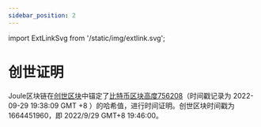 ```yaml
---
sidebar_position: 2
---
```


import ExtLinkSvg from '/static/img/extlink.svg';

# 创世证明

Joule区块链在[创世区块<ExtLinkSvg />](https://jscan.blockcoach.com/#/block/0)中锚定了[比特币区块高度756208<ExtLinkSvg />](https://blockstream.info/block/0000000000000000000798c7481af9b174ef87d41c6e0fd0dc07d9971fb6513a)（时间戳记录为 2022-09-29 19:38:09 GMT +8 ）的哈希值，进行时间证明。创世区块时间戳为 1664451960，即 2022/9/29 GMT+8 19:46:00。

